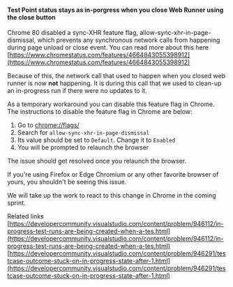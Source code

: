 #### Test Point status stays as in-porgress when you close Web Runner using the close button

Chrome 80 disabled a sync-XHR feature flag, allow-sync-xhr-in-page-dismissal, which prevents any synchronous network calls from happening during page unload or close event. You can read more about this here [https://www.chromestatus.com/features/4664843055398912](https://www.chromestatus.com/features/4664843055398912)

Because of this, the network call that used to happen when you closed web runner is now **not** happening. It is during this call that we used to clean-up an in-progress run if there were no updates to it.
 
As a temporary workaround you can disable this feature flag in Chrome. The instructions to disable the feature flag in Chrome are below:
1. Go to [chrome://flags/](chrome://flags/)  
2. Search for ```allow-sync-xhr-in-page-dismissal```  
3. Its value should be set to ```Default```. Change it to ```Enabled```
4. You will be prompted to relaunch the browser  

The issue should get resolved once you relaunch the browser.

If you're using Firefox or Edge Chromium or any other favorite browser of yours, you shouldn't be seeing this issue.  

We will take up the work to react to this change in Chrome in the coming sprint.

Related links  
[https://developercommunity.visualstudio.com/content/problem/946112/in-progress-test-runs-are-being-created-when-a-tes.html](https://developercommunity.visualstudio.com/content/problem/946112/in-progress-test-runs-are-being-created-when-a-tes.html)  
[https://developercommunity.visualstudio.com/content/problem/946291/testcase-outcome-stuck-on-in-progress-state-after-1.html](https://developercommunity.visualstudio.com/content/problem/946291/testcase-outcome-stuck-on-in-progress-state-after-1.html)
